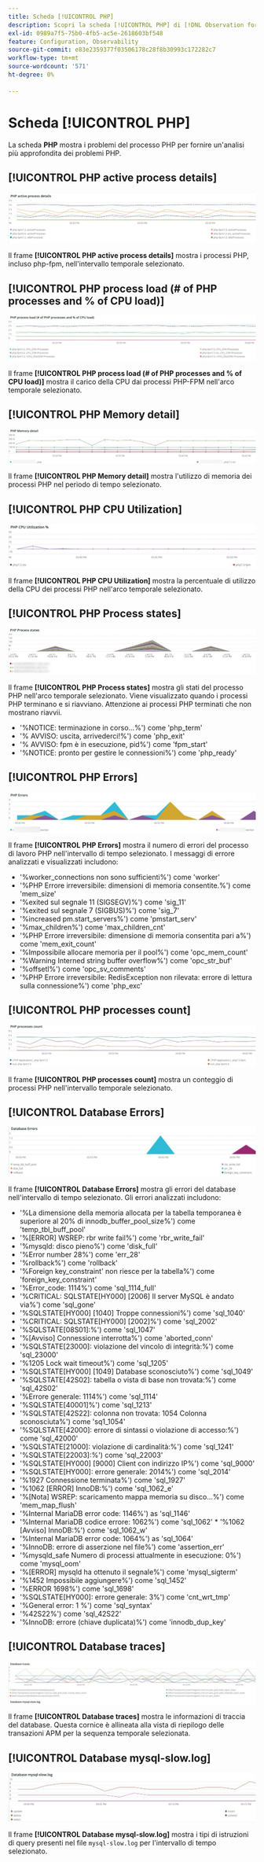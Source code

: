 ```yaml
---
title: Scheda [!UICONTROL PHP]
description: Scopri la scheda [!UICONTROL PHP] di [!DNL Observation for Adobe Commerce].
exl-id: 0989a7f5-75b0-4fb5-ac5e-2618603bf548
feature: Configuration, Observability
source-git-commit: e83e2359377f03506178c28f8b30993c172282c7
workflow-type: tm+mt
source-wordcount: '571'
ht-degree: 0%

---
```


# Scheda [!UICONTROL PHP]

La scheda **PHP** mostra i problemi del processo PHP per fornire un&#39;analisi più approfondita dei problemi PHP.

## [!UICONTROL PHP active process details]

![Dettagli processo attivo PHP](../../assets/tools/php-active-process-details.jpg)

Il frame **[!UICONTROL PHP active process details]** mostra i processi PHP, incluso php-fpm, nell&#39;intervallo temporale selezionato.

## [!UICONTROL PHP process load (# of PHP processes and % of CPU load)]

![caricamento processo PHP](../../assets/tools/php-process-load.jpg)

Il frame **[!UICONTROL PHP process load (# of PHP processes and % of CPU load)]** mostra il carico della CPU dai processi PHP-FPM nell&#39;arco temporale selezionato.

## [!UICONTROL PHP Memory detail]

![Dettagli memoria PHP](../../assets/tools/php-memory-detail.jpg)

Il frame **[!UICONTROL PHP Memory detail]** mostra l&#39;utilizzo di memoria dei processi PHP nel periodo di tempo selezionato.

## [!UICONTROL PHP CPU Utilization]

![Utilizzo CPU PHP](../../assets/tools/php-cpu-utilization.jpg)

Il frame **[!UICONTROL PHP CPU Utilization]** mostra la percentuale di utilizzo della CPU dei processi PHP nell&#39;arco temporale selezionato.

## [!UICONTROL PHP Process states]

![stati processo PHP](../../assets/tools/php-process-states-image-1.jpg)

Il frame **[!UICONTROL PHP Process states]** mostra gli stati del processo PHP nell&#39;arco temporale selezionato. Viene visualizzato quando i processi PHP terminano e si riavviano. Attenzione ai processi PHP terminati che non mostrano riavvii.

* &#39;%NOTICE: terminazione in corso...%&#39;) come &#39;php_term&#39;
* &#39;% AVVISO: uscita, arrivederci!%&#39;) come &#39;php_exit&#39;
* &#39;% AVVISO: fpm è in esecuzione, pid%&#39;) come &#39;fpm_start&#39;
* &#39;%NOTICE: pronto per gestire le connessioni%&#39;) come &#39;php_ready&#39;

## [!UICONTROL PHP Errors]

![Errori PHP](../../assets/tools/php-errors-image-1.jpg)

Il frame **[!UICONTROL PHP Errors]** mostra il numero di errori del processo di lavoro PHP nell&#39;intervallo di tempo selezionato. I messaggi di errore analizzati e visualizzati includono:

* &#39;%worker_connections non sono sufficienti%&#39;) come &#39;worker&#39;
* &#39;%PHP Errore irreversibile: dimensioni di memoria consentite.%&#39;) come &#39;mem_size&#39;
* &#39;%exited sul segnale 11 (SIGSEGV)%&#39;) come &#39;sig_11&#39;
* &#39;%exited sul segnale 7 (SIGBUS)%&#39;) come &#39;sig_7&#39;
* &#39;%increased pm.start_servers%&#39;) come &#39;pmstart_serv&#39;
* &#39;%max_children%&#39;) come &#39;max_children_cnt&#39;
* &#39;%PHP Errore irreversibile: dimensione di memoria consentita pari a%&#39;) come &#39;mem_exit_count&#39;
* &#39;%Impossibile allocare memoria per il pool%&#39;) come &#39;opc_mem_count&#39;
* &#39;%Warning Interned string buffer overflow%&#39;) come &#39;opc_str_buf&#39;
* &#39;%offsetl%&#39;) come &#39;opc_sv_comments&#39;
* &#39;%PHP Errore irreversibile: RedisException non rilevata: errore di lettura sulla connessione%&#39;) come &#39;php_exc&#39;

## [!UICONTROL PHP processes count]

![Numero processi PHP](../../assets/tools/php-processes-count.jpg)

Il frame **[!UICONTROL PHP processes count]** mostra un conteggio di processi PHP nell&#39;intervallo temporale selezionato.

## [!UICONTROL Database Errors]

![Errori database](../../assets/tools/php-tab-database-errors.jpg)

Il frame **[!UICONTROL Database Errors]** mostra gli errori del database nell&#39;intervallo di tempo selezionato. Gli errori analizzati includono:

* &#39;%La dimensione della memoria allocata per la tabella temporanea è superiore al 20% di innodb_buffer_pool_size%&#39;) come &#39;temp_tbl_buff_pool&#39;
* &#39;%\[ERROR\] WSREP: rbr write fail%&#39;) come &#39;rbr_write_fail&#39;
* &#39;%mysqld: disco pieno%&#39;) come &#39;disk_full&#39;
* &#39;%Error number 28%&#39;) come &#39;err_28&#39;
* &#39;%rollback%&#39;) come &#39;rollback&#39;
* &#39;%Foreign key_constraint&#39; non riesce per la tabella%&#39;) come &#39;foreign_key_constraint&#39;
* &#39;%Error_code: 1114%&#39;) come &#39;sql_1114_full&#39;
* &#39;%CRITICAL: SQLSTATE[HY000] [2006] Il server MySQL è andato via%&#39;) come &#39;sql_gone&#39;
* &#39;%SQLSTATE[HY000] [1040] Troppe connessioni%&#39;) come &#39;sql_1040&#39;
* &#39;%CRITICAL: SQLSTATE[HY000] [2002]%&#39;) come &#39;sql_2002&#39;
* &#39;%SQLSTATE[08S01]:%&#39;) come &#39;sql_1047&#39;
* &#39;%[Avviso] Connessione interrotta%&#39;) come &#39;aborted_conn&#39;
* &#39;%SQLSTATE[23000]: violazione del vincolo di integrità:%&#39;) come &#39;sql_23000&#39;
* &#39;%1205 Lock wait timeout%&#39;) come &#39;sql_1205&#39;
* &#39;%SQLSTATE[HY000] [1049] Database sconosciuto%&#39;) come &#39;sql_1049&#39;
* &#39;%SQLSTATE[42S02]: tabella o vista di base non trovata:%&#39;) come &#39;sql_42S02&#39;
* &#39;%Errore generale: 1114%&#39;) come &#39;sql_1114&#39;
* &#39;%SQLSTATE[40001]%&#39;) come &#39;sql_1213&#39;
* &#39;%SQLSTATE[42S22]: colonna non trovata: 1054 Colonna sconosciuta%&#39;) come &#39;sq1_1054&#39;
* &#39;%SQLSTATE[42000]: errore di sintassi o violazione di accesso:%&#39;) come &#39;sql_42000&#39;
* &#39;%SQLSTATE[21000]: violazione di cardinalità:%&#39;) come &#39;sql_1241&#39;
* &#39;%SQLSTATE[22003]:%&#39;) come &#39;sql_22003&#39;
* &#39;%SQLSTATE[HY000] [9000] Client con indirizzo IP%&#39;) come &#39;sql_9000&#39;
* &#39;%SQLSTATE[HY000]: errore generale: 2014%&#39;) come &#39;sql_2014&#39;
* &#39;%1927 Connessione terminata%&#39;) come &#39;sql_1927&#39;
* &#39;%1062 \[ERROR\] InnoDB:%&#39;) come &#39;sql_1062_e&#39;
* &#39;%[Nota] WSREP: scaricamento mappa memoria su disco...%&#39;) come &#39;mem_map_flush&#39;
* &#39;%Internal MariaDB error code: 1146%&#39;) as &#39;sql_1146&#39;
* &#39;%Internal MariaDB codice errore: 1062%&#39;) come &#39;sql_1062&#39; * &#39;%1062 [Avviso] InnoDB:%&#39;) come &#39;sql_1062_w&#39;
* &#39;%Internal MariaDB error code: 1064%&#39;) as &#39;sql_1064&#39;
* &#39;%InnoDB: errore di asserzione nel file%&#39;) come &#39;assertion_err&#39;
* &#39;%mysqld_safe Numero di processi attualmente in esecuzione: 0%&#39;) come &#39;mysql_oom&#39;
* &#39;%\[ERROR\] mysqld ha ottenuto il segnale%&#39;) come &#39;mysql_sigterm&#39;
* &#39;%1452 Impossibile aggiungere%&#39;) come &#39;sql_1452&#39;
* &#39;%ERROR 1698%&#39;) come &#39;sql_1698&#39;
* &#39;%SQLSTATE[HY000]: errore generale: 3%&#39;) come &#39;cnt_wrt_tmp&#39;
* &#39;%General error: 1 %&#39;) come &#39;sql_syntax&#39;
* &#39;%42S22%&#39;) come &#39;sql_42S22&#39;
* &#39;%InnoDB: errore (chiave duplicata)%&#39;) come &#39;innodb_dup_key&#39;

## [!UICONTROL Database traces]

![Tracce database](../../assets/tools/php-tab-database-traces.jpg)

Il frame **[!UICONTROL Database traces]** mostra le informazioni di traccia del database. Questa cornice è allineata alla vista di riepilogo delle transazioni APM per la sequenza temporale selezionata.

## [!UICONTROL Database mysql-slow.log]

![Database mysql-slow.log](../../assets/tools/php-tab-database-mysql-slow-log.jpg)

Il frame **[!UICONTROL Database mysql-slow.log]** mostra i tipi di istruzioni di query presenti nel file `mysql-slow.log` per l&#39;intervallo di tempo selezionato.
